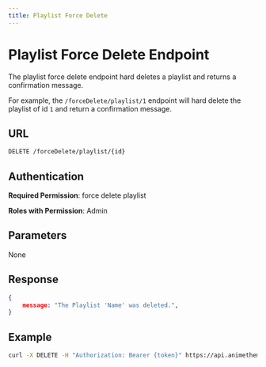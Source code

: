 ```yaml
---
title: Playlist Force Delete
---
```


# Playlist Force Delete Endpoint

The playlist force delete endpoint hard deletes a playlist and returns a confirmation message.

For example, the `/forceDelete/playlist/1` endpoint will hard delete the playlist of id `1` and return a confirmation message.

## URL

```sh
DELETE /forceDelete/playlist/{id}
```

## Authentication

**Required Permission**: force delete playlist

**Roles with Permission**: Admin

## Parameters

None

## Response

```json
{
    message: "The Playlist 'Name' was deleted.",
}
```

## Example

```bash
curl -X DELETE -H "Authorization: Bearer {token}" https://api.animethemes.moe/forceDelete/playlist/1
```